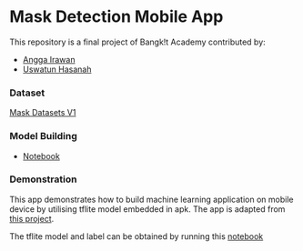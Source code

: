 # Mask Detection Mobile App
This repository is a final project of Bangk!t Academy contributed by:
* [Angga Irawan](https://github.com/anggairawan/)
* [Uswatun Hasanah](https://github.com/hass-4n)

### Dataset
[Mask Datasets V1](https://www.kaggle.com/ahmetfurkandemr/mask-datasets-v1/)


### Model Building
* [Notebook](https://colab.research.google.com/drive/1eslkolHfvmGBPteIXxl4_1BCPYx67nJx?usp=sharing)

### Demonstration
This app demonstrates how to build machine learning application on mobile device by utilising tflite model embedded in apk. 
The app is adapted from [this project](https://github.com/esafirm/bangkit-image-classifier-example).

The tflite model and label can be obtained by running this [notebook](https://colab.research.google.com/drive/1eslkolHfvmGBPteIXxl4_1BCPYx67nJx?usp=sharing)
